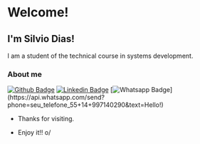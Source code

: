 # Welcome!
 
## I'm Silvio Dias!
 
I am a student of the technical course in systems development.
 
 
### About me 
[![Github Badge](https://img.shields.io/badge/-Github-000?style=flat-square&logo=Github&logoColor=white&link=https://github.com/SilvioDiasJr)](https://github.com/SilvioDiasJr)
[![Linkedin Badge](https://img.shields.io/badge/-LinkedIn-blue?style=flat-square&logo=Linkedin&logoColor=white&link=https://www.linkedin.com/in/silviodiasjr/)](https://www.linkedin.com/in/silviodiasjr/)
[![Whatsapp Badge](https://img.shields.io/badge/-Whatsapp-4CA143?style=flat-square&labelColor=4CA143&logo=whatsapp&logoColor=white&link=https://api.whatsapp.com/send?phone=seu_telefone_55+14+997140290&text=Hello!)](https://api.whatsapp.com/send?phone=seu_telefone_55+14+997140290&text=Hello!)
 
- Thanks for visiting. 
 
- Enjoy it!! o/
